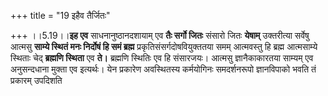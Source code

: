 +++
title = "19 इहैव तैर्जितः"

+++
।।5.19।।**इह एव** साधनानुष्ठानदशायाम् एव **तैः सर्गो जितः** संसारो जितः
**येषाम्** उक्तरीत्या सर्वेषु आत्मसु **साम्ये स्थितं मनः निर्दोषं हि समं
ब्रह्म** प्रकृतिसंसर्गदोषवियुक्ततया समम् आत्मवस्तु हि ब्रह्म आत्मसाम्ये
स्थिताः चेद् **ब्रह्मणि स्थिता** एव **ते।** ब्रह्मणि स्थितिः एव हि
संसारजयः। आत्मसु ज्ञानैकाकारतया साम्यम् एव अनुसन्दधाना मुक्ता एव
इत्यर्थः। येन प्रकारेण अवस्थितस्य कर्मयोगिनः समदर्शनरूपो ज्ञानविपाको भवति
तं प्रकारम् उपदिशति
